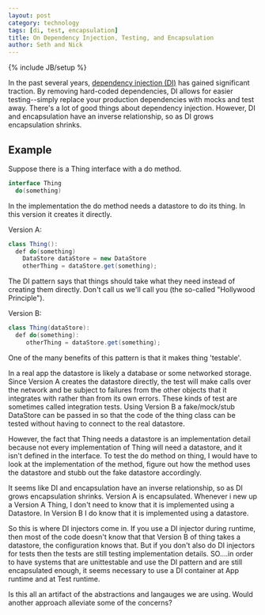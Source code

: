 ```yaml
---
layout: post
category: technology
tags: [di, test, encapsulation]
title: On Dependency Injection, Testing, and Encapsulation
author: Seth and Nick
---
```

{% include JB/setup %}

In the past several years, [dependency injection (DI)](http://en.wikipedia.org/wiki/Dependency_injection) has gained significant traction. By removing hard-coded dependencies, DI allows for easier testing--simply replace your production dependencies with mocks and test away. There's a lot of good things about dependency injection. However, DI and encapsulation have an inverse relationship, so as DI grows encapsulation shrinks.

## Example
Suppose there is a Thing interface with a do method.

```java
interface Thing
  do(something)
```

In the implementation the do method needs a datastore to do its thing. In this version it creates it directly.

Version A:

```java
class Thing():
  def do(something)
    DataStore dataStore = new DataStore
    otherThing = dataStore.get(something);
```

The DI pattern says that things should take what they need instead of creating them directly. Don't call us we'll call you (the so-called "Hollywood Principle").

Version B:

```java
class Thing(dataStore):
  def do(something):
     otherThing = dataStore.get(something);
```

One of the many benefits of this pattern is that it makes thing 'testable'. 

In a real app the datastore is likely a database or some networked storage. Since Version A creates the datastore directly, the test will make calls over the network and be subject to failures from the other objects that it integrates with rather than from its own errors. These kinds of test are sometimes called integration tests. Using Version B a fake/mock/stub DataStore can be passed in so that the code of the thing class can be tested without having to connect to the real datastore.

However, the fact that Thing needs a datastore is an implementation detail because not every implementation of Thing will need a datastore, and it isn't defined in the interface. To test the do method on thing, I would have to look at the implementation of the method, figure out how the method uses the datastore and stubb out the fake datastore accordingly. 

It seems like DI and encapsulation have an inverse relationship, so as DI grows encapsulation shrinks. Version A is encapsulated. Whenever i new up a Version A Thing, I don't need to know that it is implemented using a Datastore. In Version B I do know that it is implemented using a datastore.

So this is where DI injectors come in. If you use a DI injector during runtime, then most of the code doesn't know that that Version B of thing takes a datastore, the configuration knows that. But if you don't also do DI injectors for tests then the tests are still testing implementation details. SO....in order to have systems that are unittestable and use the DI pattern and are still encapsulated enough, it seems necessary to use a DI container at App runtime and at Test runtime.

Is this all an artifact of the abstractions and langauges we are using. Would another approach alleviate some of the concerns?
